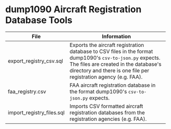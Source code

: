 # dump1090 Aircraft Registration Database Tools

File | Information
---- | -----------
export_registry_csv.sql | Exports the aircraft registration database to CSV files in the format dump1090's `csv-to-json.py` expects.  The files are created in the database's directory and there is one file per registration agency (e.g. FAA).
faa_registry.csv | FAA aircraft registration database in the format dump1090's `csv-to-json.py` expects.
import_registry_files.sql | Imports CSV formatted aircraft registration databases from the registration agencies (e.g. FAA).
